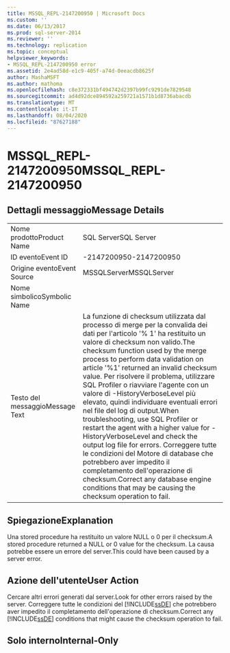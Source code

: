 ```yaml
---
title: MSSQL_REPL-2147200950 | Microsoft Docs
ms.custom: ''
ms.date: 06/13/2017
ms.prod: sql-server-2014
ms.reviewer: ''
ms.technology: replication
ms.topic: conceptual
helpviewer_keywords:
- MSSQL_REPL-2147200950 error
ms.assetid: 2e4ad58d-e1c9-405f-a74d-0eeacdb8625f
author: MashaMSFT
ms.author: mathoma
ms.openlocfilehash: c8e372331bf494742d2397b99fc9291de7829548
ms.sourcegitcommit: ad4d92dce894592a259721a1571b1d8736abacdb
ms.translationtype: MT
ms.contentlocale: it-IT
ms.lasthandoff: 08/04/2020
ms.locfileid: "87627188"
---
```

# <a name="mssql_repl-2147200950"></a><span data-ttu-id="14e50-102">MSSQL_REPL-2147200950</span><span class="sxs-lookup"><span data-stu-id="14e50-102">MSSQL_REPL-2147200950</span></span>
    
## <a name="message-details"></a><span data-ttu-id="14e50-103">Dettagli messaggio</span><span class="sxs-lookup"><span data-stu-id="14e50-103">Message Details</span></span>  
  
|||  
|-|-|  
|<span data-ttu-id="14e50-104">Nome prodotto</span><span class="sxs-lookup"><span data-stu-id="14e50-104">Product Name</span></span>|<span data-ttu-id="14e50-105">SQL Server</span><span class="sxs-lookup"><span data-stu-id="14e50-105">SQL Server</span></span>|  
|<span data-ttu-id="14e50-106">ID evento</span><span class="sxs-lookup"><span data-stu-id="14e50-106">Event ID</span></span>|<span data-ttu-id="14e50-107">-2147200950</span><span class="sxs-lookup"><span data-stu-id="14e50-107">-2147200950</span></span>|  
|<span data-ttu-id="14e50-108">Origine evento</span><span class="sxs-lookup"><span data-stu-id="14e50-108">Event Source</span></span>|<span data-ttu-id="14e50-109">MSSQLServer</span><span class="sxs-lookup"><span data-stu-id="14e50-109">MSSQLServer</span></span>|  
|<span data-ttu-id="14e50-110">Nome simbolico</span><span class="sxs-lookup"><span data-stu-id="14e50-110">Symbolic Name</span></span>||  
|<span data-ttu-id="14e50-111">Testo del messaggio</span><span class="sxs-lookup"><span data-stu-id="14e50-111">Message Text</span></span>|<span data-ttu-id="14e50-112">La funzione di checksum utilizzata dal processo di merge per la convalida dei dati per l'articolo '% 1' ha restituito un valore di checksum non valido.</span><span class="sxs-lookup"><span data-stu-id="14e50-112">The checksum function used by the merge process to perform data validation on article '%1' returned an invalid checksum value.</span></span> <span data-ttu-id="14e50-113">Per risolvere il problema, utilizzare SQL Profiler o riavviare l'agente con un valore di -HistoryVerboseLevel più elevato, quindi individuare eventuali errori nel file del log di output.</span><span class="sxs-lookup"><span data-stu-id="14e50-113">When troubleshooting, use SQL Profiler or restart the agent with a higher value for -HistoryVerboseLevel and check the output log file for errors.</span></span> <span data-ttu-id="14e50-114">Correggere tutte le condizioni del Motore di database che potrebbero aver impedito il completamento dell'operazione di checksum.</span><span class="sxs-lookup"><span data-stu-id="14e50-114">Correct any database engine conditions that may be causing the checksum operation to fail.</span></span>|  
  
## <a name="explanation"></a><span data-ttu-id="14e50-115">Spiegazione</span><span class="sxs-lookup"><span data-stu-id="14e50-115">Explanation</span></span>  
 <span data-ttu-id="14e50-116">Una stored procedure ha restituito un valore NULL o 0 per il checksum.</span><span class="sxs-lookup"><span data-stu-id="14e50-116">A stored procedure returned a NULL or 0 value for the checksum.</span></span> <span data-ttu-id="14e50-117">La causa potrebbe essere un errore del server.</span><span class="sxs-lookup"><span data-stu-id="14e50-117">This could have been caused by a server error.</span></span>  
  
## <a name="user-action"></a><span data-ttu-id="14e50-118">Azione dell'utente</span><span class="sxs-lookup"><span data-stu-id="14e50-118">User Action</span></span>  
 <span data-ttu-id="14e50-119">Cercare altri errori generati dal server.</span><span class="sxs-lookup"><span data-stu-id="14e50-119">Look for other errors raised by the server.</span></span> <span data-ttu-id="14e50-120">Correggere tutte le condizioni del [!INCLUDE[ssDE](../../includes/ssde-md.md)] che potrebbero aver impedito il completamento dell'operazione di checksum.</span><span class="sxs-lookup"><span data-stu-id="14e50-120">Correct any [!INCLUDE[ssDE](../../includes/ssde-md.md)] conditions that might cause the checksum operation to fail.</span></span>  
  
## <a name="internal-only"></a><span data-ttu-id="14e50-121">Solo interno</span><span class="sxs-lookup"><span data-stu-id="14e50-121">Internal-Only</span></span>  
  
